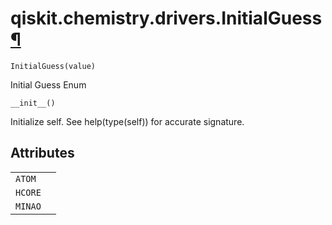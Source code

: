 # qiskit.chemistry.drivers.InitialGuess[¶](#qiskit-chemistry-drivers-initialguess "Permalink to this headline")

<span id="undefined" />

`InitialGuess(value)`

Initial Guess Enum

<span id="undefined" />

`__init__()`

Initialize self. See help(type(self)) for accurate signature.

## Attributes

|         |   |
| ------- | - |
| `ATOM`  |   |
| `HCORE` |   |
| `MINAO` |   |
